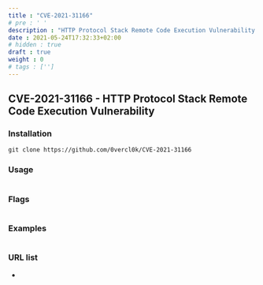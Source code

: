 ```yaml
---
title : "CVE-2021-31166"
# pre : ' '
description : "HTTP Protocol Stack Remote Code Execution Vulnerability."
date : 2021-05-24T17:32:33+02:00
# hidden : true
draft : true
weight : 0
# tags : ['']
---
```


## CVE-2021-31166 - HTTP Protocol Stack Remote Code Execution Vulnerability

### Installation

```plain
git clone https://github.com/0vercl0k/CVE-2021-31166
```

### Usage

```plain

```

### Flags

```plain

```

### Examples

```plain

```

### URL list

* []()
